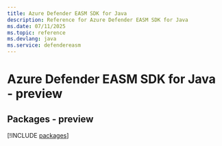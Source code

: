 ```yaml
---
title: Azure Defender EASM SDK for Java
description: Reference for Azure Defender EASM SDK for Java
ms.date: 07/11/2025
ms.topic: reference
ms.devlang: java
ms.service: defendereasm
---
```

# Azure Defender EASM SDK for Java - preview
## Packages - preview
[!INCLUDE [packages](defender-easm-index.md)]
